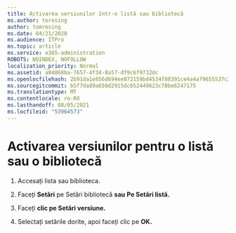 ```yaml
---
title: Activarea versiunilor într-o listă sau bibliotecă
ms.author: toresing
author: tomresing
ms.date: 04/21/2020
ms.audience: ITPro
ms.topic: article
ms.service: o365-administration
ROBOTS: NOINDEX, NOFOLLOW
localization_priority: Normal
ms.assetid: a84868ba-7657-4f34-8a57-df9c6f9732dc
ms.openlocfilehash: 2b91da1e856d694ee872159bd4534f88391ce4a4a79655537c3c69b1910d9b37
ms.sourcegitcommit: b5f7da89a650d2915dc652449623c78be6247175
ms.translationtype: MT
ms.contentlocale: ro-RO
ms.lasthandoff: 08/05/2021
ms.locfileid: "53964573"
---
```

# <a name="enable-versioning-for-a-list-or-library"></a>Activarea versiunilor pentru o listă sau o bibliotecă

1. Accesați lista sau biblioteca.
    
2. Faceți **Setări** pe Setări bibliotecă **sau** **Pe Setări listă.**
    
3. Faceți **clic pe Setări versiune.**
    
4. Selectați setările dorite, apoi faceți clic pe **OK.**
    

